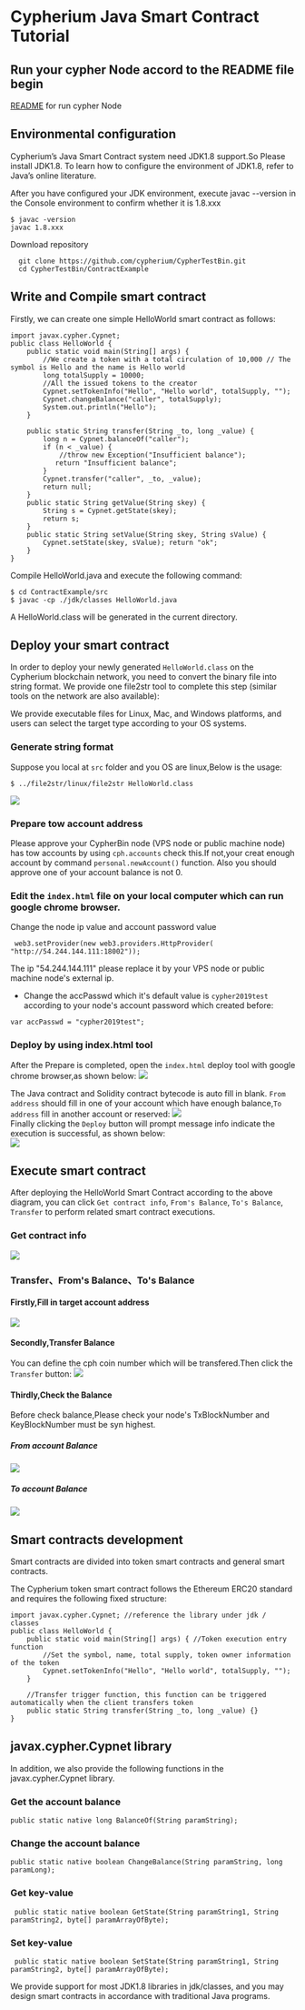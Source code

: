 # Cypherium Java Smart Contract Tutorial

## Run your cypher Node accord to the README file begin
[README](https://github.com/cypherium/CypherTestBin/blob/master/README.md) for run cypher Node

## Environmental configuration

Cypherium’s Java Smart Contract system need JDK1.8 support.So Please install JDK1.8. To learn how to configure the environment of JDK1.8, refer to Java’s online literature.

After you have configured your JDK environment, execute javac --version in the Console environment to confirm whether it is 1.8.xxx

```
$​ javac -version 
javac 1.8.xxx
```
Download repository

 ```
   git clone https://github.com/cypherium/CypherTestBin.git
   cd CypherTestBin/ContractExample
 ```

## Write and Compile smart contract

Firstly, we can create one simple HelloWorld smart contract as follows:

```
import​ javax.cypher.Cypnet; 
public​ class HelloWorld {
    public​ ​static​ ​void​ main(​String​[] args) {
        //We create a token with a total circulation of 10,000 // The symbol is Hello and the name is Hello world 
        long​ totalSupply = ​10000​;
        //All the issued tokens to the creator
        Cypnet.setTokenInfo(​"Hello"​, ​"Hello world"​, totalSupply, ​""​); 
        Cypnet.changeBalance(​"caller"​, totalSupply);
        System.out.​println​(​"Hello"​); 
    }

    public​ ​static​ ​String​ ​transfer​(​String​ _to, ​long​ _value) { 
        long​ n = Cypnet.balanceOf(​"caller"​);
        if​ (n < _value) {
            //throw new Exception("Insufficient balance");
        ​   return​ ​"Insufficient balance"​;
        }
        Cypnet.​transfer​(​"caller"​, _to, _value);
        return​ null;
    }
    public​ ​static​ ​String​ getValue(​String​ skey) {
        String​ s = Cypnet.getState(skey);
        return​ s;
    }
    public​ ​static​ ​String​ setValue(​String​ skey, ​String​ sValue) {
        Cypnet.setState(skey, sValue); return​ ​"ok"​;
    }
}    
```

Compile HelloWorld.java and execute the following command:

```
$ cd ContractExample/src
$​ javac -cp ./jdk/classes HelloWorld.java
```

A HelloWorld.class will be generated in the current directory.

## Deploy your smart contract

In order to deploy your newly generated `HelloWorld.class` on the Cypherium blockchain network, you need to convert the binary file into string format. We provide one file2str tool to complete this step (similar tools on the network are also available):

We provide executable files for Linux, Mac, and Windows platforms, and users can select the target type according to your OS systems.

### Generate string format
Suppose you local at `src` folder and you OS are linux,Below is the usage:

```
$​ ../file2str/linux/file2str HelloWorld.class
```

![](./smart_contract_file2str.png)

### Prepare tow account address
Please approve your CypherBin node (VPS node or public machine node) has tow accounts by using `cph.accounts` check this.If not,your creat enough account by command `personal.newAccount()` function.
Also you should approve one of your account balance is not 0.

### Edit the `index.html` file on your local computer which can run google chrome browser.
Change the node ip value and account password value
```
 web3.setProvider(​new web3​.providers.HttpProvider(​"http://54.244.144.111:18002"​));
```
The ip "54.244.144.111" please replace it by your VPS node or public machine  node's external ip.
*  Change the accPasswd which it's default value is `cypher2019test` according to your node's account password which created before:
 ```
 var accPasswd = "cypher2019test";
 ```
### Deploy by using index.html tool
After the Prepare is completed, open the `index.html` deploy tool with google chrome browser,as shown below:
![](./smart_contract_Fill_From_Account.png)

The Java contract and Solidity contract bytecode is auto fill in blank. `From address` should fill in one of your account which have enough balance,`To address` fill in another account or reserved:
![](./smart_contract_Fill_Target_Reserved.png)  
Finally clicking the `Deploy` button will prompt message info indicate the execution is successful, as shown below:  
![](./smart_contract_Depoly_Ok.png)


## Execute smart contract

After deploying the HelloWorld Smart Contract according to the above diagram, you can click `Get contract info`, `From's Balance`, `To's Balance`, `Transfer` to perform related smart contract executions.
### Get contract info  
![](./smart_contract_Get_Info.png)
### Transfer、From's Balance、To's Balance  
  #### Firstly,Fill in target account address  
  ![](./smart_contract_Fill_Target_Account.png)
  #### Secondly,Transfer Balance  
  You can define the cph coin number which will be transfered.Then click the `Transfer` button:
    ![](./smart_contract_Transfer_Balance.png)

  #### Thirdly,Check the Balance
  Before check balance,Please check your node's TxBlockNumber and KeyBlockNumber must be syn highest.
   ##### From account Balance
   ![](./smart_contract_From_Balance.png)
   ##### To account Balance
   ![](./smart_contract_To_Balance.png)

## Smart contracts​ ​development

Smart contracts are divided into token smart contracts and general smart contracts.

The Cypherium token smart contract follows the Ethereum ERC20 standard and requires the following fixed structure:

```
import​ javax.cypher.Cypnet; ​//reference the library under jdk / classes 
public​ ​class​ ​HelloWorld​ {
    ​public​ ​static​ ​void​ ​main​(String[] args) { ​//Token execution entry function 
        ​//Set the symbol, name, total supply, token owner information of the token
        Cypnet.setTokenInfo(​"Hello"​, ​"Hello world"​, totalSupply, ​""​); 
    }

    ​//Transfer trigger function, this function can be triggered automatically when the client transfers token
    ​public​ ​static​ String ​transfer​(String _to, ​long​ _value) {} 
}
```
## javax.cypher.Cypnet library
In addition, we also provide the following functions in the javax.cypher.Cypnet library.

### Get the account balance
```
public​ ​static​ ​native​ ​long​ ​BalanceOf​(String paramString);
```

### Change the account balance
```
public​ ​static​ ​native​ ​boolean​ ​ChangeBalance​(String paramString, ​long​ paramLong);
```

### Get key-value
```
 public​ ​static​ ​native​ ​boolean​ GetState(​String​ paramString1, ​String​ paramString2, byte​[] paramArrayOfByte);
```

### Set key-value
```
 public​ ​static​ ​native​ ​boolean​ SetState(​String​ paramString1, ​String​ paramString2, byte​[] paramArrayOfByte);
```

We provide support for most JDK1.8 libraries in jdk/classes, and you may design smart contracts in accordance with traditional Java programs.


